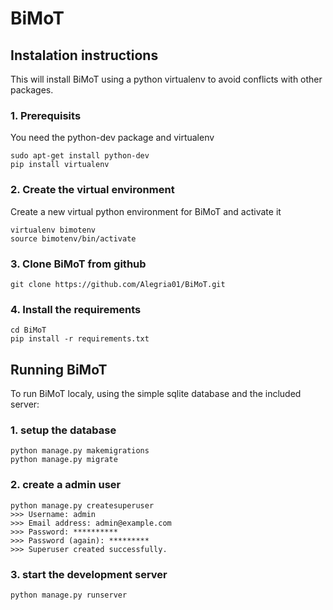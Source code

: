  
# BiMoT

## Instalation instructions

This will install BiMoT using a python virtualenv to avoid conflicts with other packages.

### 1. Prerequisits

You need the python-dev package and virtualenv
```
sudo apt-get install python-dev
pip install virtualenv
```

### 2. Create the virtual environment

Create a new virtual python environment for BiMoT and activate it
```
virtualenv bimotenv
source bimotenv/bin/activate
```

### 3. Clone BiMoT from github
```
git clone https://github.com/Alegria01/BiMoT.git
```

### 4. Install the requirements
```
cd BiMoT
pip install -r requirements.txt
```

## Running BiMoT

To run BiMoT localy, using the simple sqlite database and the included server:

### 1. setup the database
```
python manage.py makemigrations
python manage.py migrate
```

### 2. create a admin user
```
python manage.py createsuperuser
>>> Username: admin
>>> Email address: admin@example.com
>>> Password: **********
>>> Password (again): *********
>>> Superuser created successfully.
```

### 3. start the development server
```
python manage.py runserver
```
